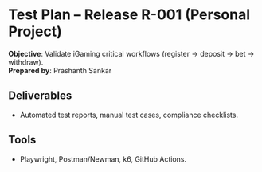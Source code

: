 # Test Plan – Release R-001 (Personal Project)

**Objective**: Validate iGaming critical workflows (register → deposit → bet → withdraw).  
**Prepared by**: Prashanth Sankar

## Deliverables
- Automated test reports, manual test cases, compliance checklists.

## Tools
- Playwright, Postman/Newman, k6, GitHub Actions.
